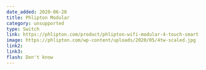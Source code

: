 ```yaml
---
date_added: 2020-06-20
title: Phlipton Modular
category: unsupported
type: Switch
link: https://phlipton.com/product/phlipton-wifi-modular-4-touch-smart-touch-switch-compatible-with-alexa-and-google-home/
image: https://phlipton.com/wp-content/uploads/2020/05/4tw-scaled.jpg
link2: 
link3: 
flash: Don't know
---
```

